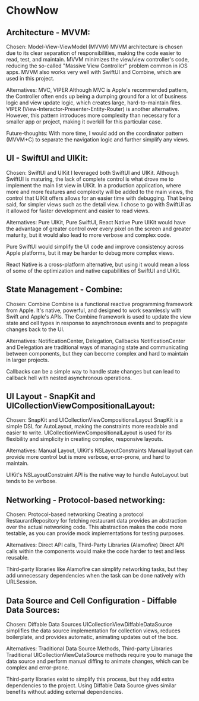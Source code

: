 # ChowNow

## Architecture - MVVM:
Chosen: Model-View-ViewModel (MVVM)
MVVM architecture is chosen due to its clear separation of responsibilities, making the code easier to read, test, and maintain. MVVM minimizes the view/view controller's code, reducing the so-called "Massive View Controller" problem common in iOS apps. MVVM also works very well with SwiftUI and Combine, which are used in this project.

Alternatives: MVC, VIPER
Although MVC is Apple's recommended pattern, the Controller often ends up being a dumping ground for a lot of business logic and view update logic, which creates large, hard-to-maintain files. VIPER (View-Interactor-Presenter-Entity-Router) is another alternative. However, this pattern introduces more complexity than necessary for a smaller app or project, making it overkill for this particular case.

Future-thoughts: 
With more time, I would add on the coordinator pattern (MVVM+C) to separate the navigation logic and further simplify any views.

## UI - SwiftUI and UIKit:
Chosen: SwiftUI and UIKit
I leveraged both SwiftUI and UIKit. Although SwiftUI is maturing, the lack of complete control is what drove me to implement the main list view in UIKit. In a production application, where more and more features and complexity will be added to the main views, the control that UIKit offers allows for an easier time with debugging. That being said, for simpler views such as the detail view. I chose to go with SwiftUI as it allowed for faster development and easier to read views.

Alternatives: Pure UIKit, Pure SwiftUI, React Native
Pure UIKit would have the advantage of greater control over every pixel on the screen and greater maturity, but it would also lead to more verbose and complex code.

Pure SwiftUI would simplify the UI code and improve consistency across Apple platforms, but it may be harder to debug more complex views.

React Native is a cross-platform alternative, but using it would mean a loss of some of the optimization and native capabilities of SwiftUI and UIKit.

## State Management - Combine:
Chosen: Combine
Combine is a functional reactive programming framework from Apple. It's native, powerful, and designed to work seamlessly with Swift and Apple's APIs. The Combine framework is used to update the view state and cell types in response to asynchronous events and to propagate changes back to the UI.

Alternatives: NotificationCenter, Delegation, Callbacks
NotificationCenter and Delegation are traditional ways of managing state and communicating between components, but they can become complex and hard to maintain in larger projects.

Callbacks can be a simple way to handle state changes but can lead to callback hell with nested asynchronous operations.

## UI Layout - SnapKit and UICollectionViewCompositionalLayout:
Chosen: SnapKit and UICollectionViewCompositionalLayout
SnapKit is a simple DSL for AutoLayout, making the constraints more readable and easier to write. UICollectionViewCompositionalLayout is used for its flexibility and simplicity in creating complex, responsive layouts.

Alternatives: Manual Layout, UIKit's NSLayoutConstraints
Manual layout can provide more control but is more verbose, error-prone, and hard to maintain.

UIKit's NSLayoutConstraint API is the native way to handle AutoLayout but tends to be verbose.

## Networking - Protocol-based networking:
Chosen: Protocol-based networking
Creating a protocol RestaurantRepository for fetching restaurant data provides an abstraction over the actual networking code. This abstraction makes the code more testable, as you can provide mock implementations for testing purposes.

Alternatives: Direct API calls, Third-Party Libraries (Alamofire)
Direct API calls within the components would make the code harder to test and less reusable.

Third-party libraries like Alamofire can simplify networking tasks, but they add unnecessary dependencies when the task can be done natively with URLSession.

## Data Source and Cell Configuration - Diffable Data Sources:
Chosen: Diffable Data Sources
UICollectionViewDiffableDataSource simplifies the data source implementation for collection views, reduces boilerplate, and provides automatic, animating updates out of the box.

Alternatives: Traditional Data Source Methods, Third-party Libraries
Traditional UICollectionViewDataSource methods require you to manage the data source and perform manual diffing to animate changes, which can be complex and error-prone.

Third-party libraries exist to simplify this process, but they add extra dependencies to the project. Using Diffable Data Source gives similar benefits without adding external dependencies.
